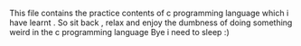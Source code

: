 This file contains the practice contents of c programming language which i have learnt . 
So sit back , relax and enjoy the dumbness of doing something weird in the c programming language
Bye i need to sleep :)
